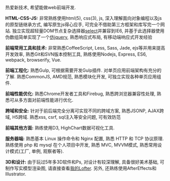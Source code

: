 热爱新技术, 希望能做web前端开发.

**HTML-CSS-JS:** 非常熟练使用html(5), css(3), js, 深入理解面向对象编程以及js的原型链继承方式, 编写原生js得心应手, 可完全不借助第三方框架和库写完一个网站. 独立实现超轻量DOM节点复杂选择器[select](https://github.com/flfwzgl/select)并兼容到IE6, 并基于此选择器使用伪数组简单实现了一个[仿jquery](https://github.com/flfwzgl/f), 熟悉响应式布局, 有移动端响应式开发经验

**前端常用工具和技术:** 非常熟悉CoffeeScript, Less, Sass, Jade, ejs等并用来提高开发效率, 熟悉Git和SVN版本控制工具, 熟练使用Nodejs, Express, ES6, webpack, browserify, Vue.

**前端工程化:** 熟悉Gulp, 可根据需要开发Gulp插件. 对单页应用前端架构有充分的了解. 熟悉CommonJS, AMD规范, 熟悉模块化开发, 可独立实现各种单页应用组件.

**前端性能优化:** 熟悉Chrome开发者工具和Firebug, 熟悉跨浏览器兼容性处理, 熟悉可从多方面对前端性能进行优化.

**跨域和安全:** 针对于前后端完全分离可实现不同的跨域方案, 熟悉JSONP, AJAX跨域, H5跨域. 熟悉xss, csrf, sql注入等安全问题, 可有效防范

**前端其他方面:** 熟练使用D3, HighChart数据可视化工具.

**服务器端:** 熟悉基本 Linux 操作命令和 Nginx 配置, 熟悉 HTTP 和 TCP 协议原理. 熟练使用 php 和 mysql 在个人项目中开发, 熟悉 MVC, MVVM模式, 熟悉常用设计模式(工厂, 单例, 观察者等).

**3D和设计:** 由于玩过5年多3D软件和Ps, 对设计有较深理解, 具备很好美术基础, 可制作写实模型渲染图, 请直接查看[我的Lofter](http://flfwzgl.lofter.com). 另外, 还熟练使用AfterEffects和Illustrator.
